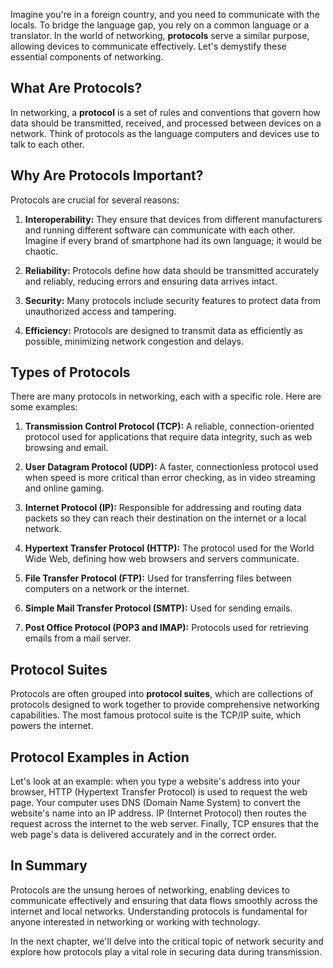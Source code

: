 Imagine you're in a foreign country, and you need to communicate with the locals. To bridge the language gap, you rely on a common language or a translator. In the world of networking, **protocols** serve a similar purpose, allowing devices to communicate effectively. Let's demystify these essential components of networking.

## What Are Protocols?

In networking, a **protocol** is a set of rules and conventions that govern how data should be transmitted, received, and processed between devices on a network. Think of protocols as the language computers and devices use to talk to each other.

## Why Are Protocols Important?

Protocols are crucial for several reasons:

1. **Interoperability:** They ensure that devices from different manufacturers and running different software can communicate with each other. Imagine if every brand of smartphone had its own language; it would be chaotic.
    
2. **Reliability:** Protocols define how data should be transmitted accurately and reliably, reducing errors and ensuring data arrives intact.
    
3. **Security:** Many protocols include security features to protect data from unauthorized access and tampering.
    
4. **Efficiency:** Protocols are designed to transmit data as efficiently as possible, minimizing network congestion and delays.
    

## Types of Protocols

There are many protocols in networking, each with a specific role. Here are some examples:

1. **Transmission Control Protocol (TCP):** A reliable, connection-oriented protocol used for applications that require data integrity, such as web browsing and email.
    
2. **User Datagram Protocol (UDP):** A faster, connectionless protocol used when speed is more critical than error checking, as in video streaming and online gaming.
    
3. **Internet Protocol (IP):** Responsible for addressing and routing data packets so they can reach their destination on the internet or a local network.
    
4. **Hypertext Transfer Protocol (HTTP):** The protocol used for the World Wide Web, defining how web browsers and servers communicate.
    
5. **File Transfer Protocol (FTP):** Used for transferring files between computers on a network or the internet.
    
6. **Simple Mail Transfer Protocol (SMTP):** Used for sending emails.
    
7. **Post Office Protocol (POP3 and IMAP):** Protocols used for retrieving emails from a mail server.
    

## Protocol Suites

Protocols are often grouped into **protocol suites**, which are collections of protocols designed to work together to provide comprehensive networking capabilities. The most famous protocol suite is the TCP/IP suite, which powers the internet.

## Protocol Examples in Action

Let's look at an example: when you type a website's address into your browser, HTTP (Hypertext Transfer Protocol) is used to request the web page. Your computer uses DNS (Domain Name System) to convert the website's name into an IP address. IP (Internet Protocol) then routes the request across the internet to the web server. Finally, TCP ensures that the web page's data is delivered accurately and in the correct order.

## In Summary

Protocols are the unsung heroes of networking, enabling devices to communicate effectively and ensuring that data flows smoothly across the internet and local networks. Understanding protocols is fundamental for anyone interested in networking or working with technology.

In the next chapter, we'll delve into the critical topic of network security and explore how protocols play a vital role in securing data during transmission.